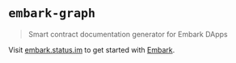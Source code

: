 # `embark-graph`

> Smart contract documentation generator for Embark DApps

Visit [embark.status.im](https://embark.status.im/) to get started with
[Embark](https://github.com/embark-framework/embark).
